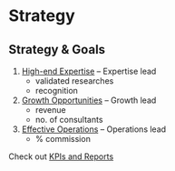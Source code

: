 # Strategy

## Strategy & Goals

1. [High-end Expertise](expertise.md) – Expertise lead
   * validated researches
   * recognition
2. [Growth Opportunities](opportunities.md) – Growth lead
   * revenue
   * no. of consultants
3. [Effective Operations](effective-operations.md) – Operations lead
   * % commission

Check out [KPIs and Reports](https://docs.google.com/spreadsheets/d/1epM2aFnLFn3F1SnzkvQrVUzJeFgByMQJ7bi5uj2TBbE/edit#gid=274159345)



